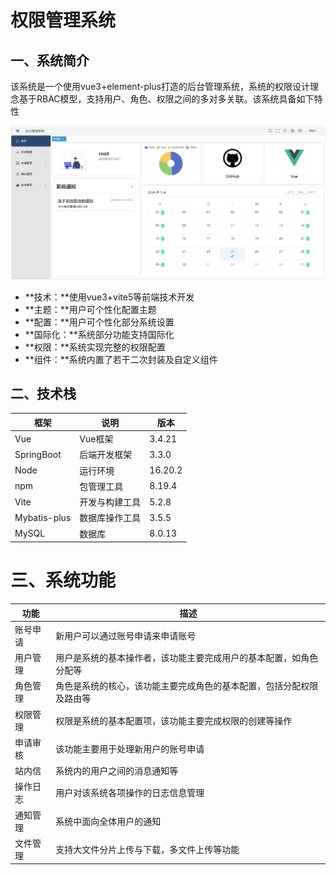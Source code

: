 # 权限管理系统

## 一、系统简介

​	该系统是一个使用vue3+element-plus打造的后台管理系统，系统的权限设计理念基于RBAC模型，支持用户、角色、权限之间的多对多关联。该系统具备如下特性

![首页](images/首页.png)

- **技术：**使用vue3+vite5等前端技术开发
- **主题：**用户可个性化配置主题
- **配置：**用户可个性化部分系统设置
- **国际化：**系统部分功能支持国际化
- **权限：**系统实现完整的权限配置
- **组件：**系统内置了若干二次封装及自定义组件

## 二、技术栈

| 框架         | 说明           | 版本    |
| ------------ | -------------- | ------- |
| Vue          | Vue框架        | 3.4.21  |
| SpringBoot   | 后端开发框架   | 3.3.0   |
| Node         | 运行环境       | 16.20.2 |
| npm          | 包管理工具     | 8.19.4  |
| Vite         | 开发与构建工具 | 5.2.8   |
| Mybatis-plus | 数据库操作工具 | 3.5.5   |
| MySQL        | 数据库         | 8.0.13  |

# 三、系统功能

| 功能     | 描述                                                         |
| -------- | ------------------------------------------------------------ |
| 账号申请 | 新用户可以通过账号申请来申请账号                             |
| 用户管理 | 用户是系统的基本操作者，该功能主要完成用户的基本配置，如角色分配等 |
| 角色管理 | 角色是系统的核心，该功能主要完成角色的基本配置，包括分配权限及路由等 |
| 权限管理 | 权限是系统的基本配置项，该功能主要完成权限的创建等操作       |
| 申请审核 | 该功能主要用于处理新用户的账号申请                           |
| 站内信   | 系统内的用户之间的消息通知等                                 |
| 操作日志 | 用户对该系统各项操作的日志信息管理                           |
| 通知管理 | 系统中面向全体用户的通知                                     |
| 文件管理 | 支持大文件分片上传与下载，多文件上传等功能                   |

